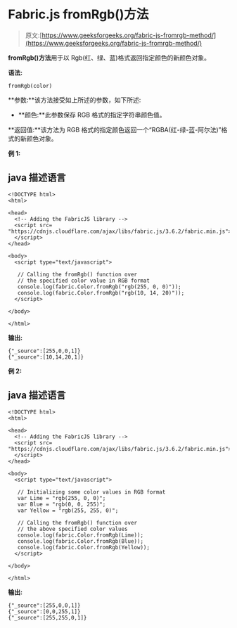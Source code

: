 # Fabric.js fromRgb()方法

> 原文:[https://www.geeksforgeeks.org/fabric-js-fromrgb-method/](https://www.geeksforgeeks.org/fabric-js-fromrgb-method/)

**fromRgb()方法**用于以 Rgb(红、绿、蓝)格式返回指定颜色的新颜色对象。

**语法:**

```
fromRgb(color)
```

**参数:**该方法接受如上所述的参数，如下所述:

*   **颜色:**此参数保存 RGB 格式的指定字符串颜色值。

**返回值:**该方法为 RGB 格式的指定颜色返回一个“RGBA(红-绿-蓝-阿尔法)”格式的新颜色对象。

**例 1:**

## java 描述语言

```
<!DOCTYPE html>
<html>

<head>
  <!-- Adding the FabricJS library -->
  <script src=
"https://cdnjs.cloudflare.com/ajax/libs/fabric.js/3.6.2/fabric.min.js">
  </script>
</head>

<body>
  <script type="text/javascript">

   // Calling the fromRgb() function over
   // the specified color value in RGB format
   console.log(fabric.Color.fromRgb("rgb(255, 0, 0)")); 
   console.log(fabric.Color.fromRgb("rgb(10, 14, 20)")); 
  </script>

</body>

</html>
```

**输出:**

```
{"_source":[255,0,0,1]}
{"_source":[10,14,20,1]}
```

**例 2:**

## java 描述语言

```
<!DOCTYPE html>
<html>

<head>
  <!-- Adding the FabricJS library -->
  <script src=
"https://cdnjs.cloudflare.com/ajax/libs/fabric.js/3.6.2/fabric.min.js">
  </script>
</head>

<body>
  <script type="text/javascript">

   // Initializing some color values in RGB format
   var Lime = "rgb(255, 0, 0)";
   var Blue = "rgb(0, 0, 255)";
   var Yellow = "rgb(255, 255, 0)";

   // Calling the fromRgb() function over
   // the above specified color values
   console.log(fabric.Color.fromRgb(Lime)); 
   console.log(fabric.Color.fromRgb(Blue)); 
   console.log(fabric.Color.fromRgb(Yellow)); 
  </script>

</body>

</html>
```

**输出:**

```
{"_source":[255,0,0,1]}
{"_source":[0,0,255,1]}
{"_source":[255,255,0,1]}
```